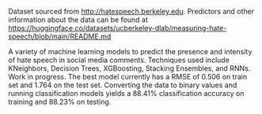Dataset sourced from http://hatespeech.berkeley.edu. Predictors and other information about the data can be found at https://huggingface.co/datasets/ucberkeley-dlab/measuring-hate-speech/blob/main/README.md

A variety of machine learning models to predict the presence and intensity of hate speech in social media comments. Techniques used include KNeighbors, Decision Trees, XGBoosting, Stacking Ensembles, and RNNs.
Work in progress. The best model currently has a RMSE of 0.506 on train set and 1.764 on the test set. Converting the data to binary values and running classification models yields a 88.41% classification accuracy on training and 88.23% on testing.
